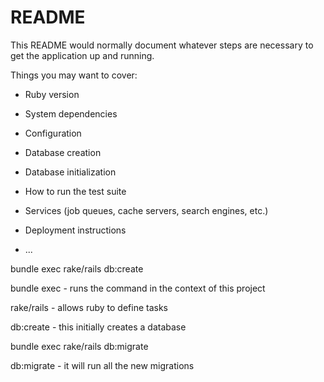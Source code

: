 # README

This README would normally document whatever steps are necessary to get the
application up and running.

Things you may want to cover:

* Ruby version

* System dependencies

* Configuration

* Database creation

* Database initialization

* How to run the test suite

* Services (job queues, cache servers, search engines, etc.)

* Deployment instructions

* ...

bundle exec rake/rails db:create

bundle exec - runs the command in the context of this project

rake/rails - allows ruby to define tasks

db:create - this initially creates a database

bundle exec rake/rails db:migrate

db:migrate - it will run all the new migrations

